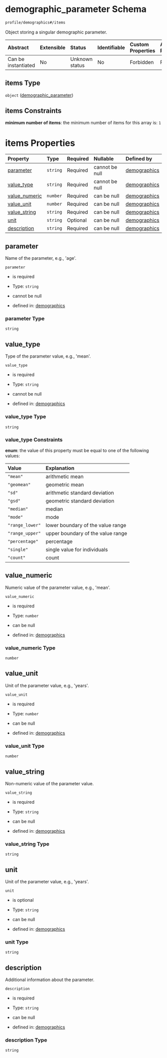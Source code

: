 # demographic\_parameter Schema

```txt
profile/demographics#/items
```

Object storing a singular demographic parameter.

| Abstract            | Extensible | Status         | Identifiable | Custom Properties | Additional Properties | Access Restrictions | Defined In                                                                                                 |
| :------------------ | :--------- | :------------- | :----------- | :---------------- | :-------------------- | :------------------ | :--------------------------------------------------------------------------------------------------------- |
| Can be instantiated | No         | Unknown status | No           | Forbidden         | Forbidden             | none                | [demographic\_parameter.schema.json\*](../../out/demographic_parameter.schema.json "open original schema") |

## items Type

`object` ([demographic\_parameter](demographic_parameter-demographic_parameter.md))

## items Constraints

**minimum number of items**: the minimum number of items for this array is: `1`

# items Properties

| Property                         | Type     | Required | Nullable       | Defined by                                                                                                                                     |
| :------------------------------- | :------- | :------- | :------------- | :--------------------------------------------------------------------------------------------------------------------------------------------- |
| [parameter](#parameter)          | `string` | Required | cannot be null | [demographics](demographic_parameter-demographic_parameter-properties-parameter.md "profile/demographics#/items/properties/parameter")         |
| [value\_type](#value_type)       | `string` | Required | cannot be null | [demographics](demographic_parameter-demographic_parameter-properties-value_type.md "profile/demographics#/items/properties/value_type")       |
| [value\_numeric](#value_numeric) | `number` | Required | can be null    | [demographics](demographic_parameter-demographic_parameter-properties-value_numeric.md "profile/demographics#/items/properties/value_numeric") |
| [value\_unit](#value_unit)       | `number` | Required | can be null    | [demographics](demographic_parameter-demographic_parameter-properties-value_unit.md "profile/demographics#/items/properties/value_unit")       |
| [value\_string](#value_string)   | `string` | Required | can be null    | [demographics](demographic_parameter-demographic_parameter-properties-value_string.md "profile/demographics#/items/properties/value_string")   |
| [unit](#unit)                    | `string` | Optional | can be null    | [demographics](demographic_parameter-demographic_parameter-properties-unit.md "profile/demographics#/items/properties/unit")                   |
| [description](#description)      | `string` | Required | can be null    | [demographics](demographic_parameter-demographic_parameter-properties-description.md "profile/demographics#/items/properties/description")     |

## parameter

Name of the parameter, e.g., 'age'.

`parameter`

*   is required

*   Type: `string`

*   cannot be null

*   defined in: [demographics](demographic_parameter-demographic_parameter-properties-parameter.md "profile/demographics#/items/properties/parameter")

### parameter Type

`string`

## value\_type

Type of the parameter value, e.g., 'mean'.

`value_type`

*   is required

*   Type: `string`

*   cannot be null

*   defined in: [demographics](demographic_parameter-demographic_parameter-properties-value_type.md "profile/demographics#/items/properties/value_type")

### value\_type Type

`string`

### value\_type Constraints

**enum**: the value of this property must be equal to one of the following values:

| Value           | Explanation                       |
| :-------------- | :-------------------------------- |
| `"mean"`        | arithmetic mean                   |
| `"geomean"`     | geometric mean                    |
| `"sd"`          | arithmetic standard deviation     |
| `"gsd"`         | geometric standard deviation      |
| `"median"`      | median                            |
| `"mode"`        | mode                              |
| `"range_lower"` | lower boundary of the value range |
| `"range_upper"` | upper boundary of the value range |
| `"percentage"`  | percentage                        |
| `"single"`      | single value for individuals      |
| `"count"`       | count                             |

## value\_numeric

Numeric value of the parameter value, e.g., 'mean'.

`value_numeric`

*   is required

*   Type: `number`

*   can be null

*   defined in: [demographics](demographic_parameter-demographic_parameter-properties-value_numeric.md "profile/demographics#/items/properties/value_numeric")

### value\_numeric Type

`number`

## value\_unit

Unit of the parameter value, e.g., 'years'.

`value_unit`

*   is required

*   Type: `number`

*   can be null

*   defined in: [demographics](demographic_parameter-demographic_parameter-properties-value_unit.md "profile/demographics#/items/properties/value_unit")

### value\_unit Type

`number`

## value\_string

Non-numeric value of the parameter value.

`value_string`

*   is required

*   Type: `string`

*   can be null

*   defined in: [demographics](demographic_parameter-demographic_parameter-properties-value_string.md "profile/demographics#/items/properties/value_string")

### value\_string Type

`string`

## unit

Unit of the parameter value, e.g., 'years'.

`unit`

*   is optional

*   Type: `string`

*   can be null

*   defined in: [demographics](demographic_parameter-demographic_parameter-properties-unit.md "profile/demographics#/items/properties/unit")

### unit Type

`string`

## description

Additional information about the parameter.

`description`

*   is required

*   Type: `string`

*   can be null

*   defined in: [demographics](demographic_parameter-demographic_parameter-properties-description.md "profile/demographics#/items/properties/description")

### description Type

`string`
